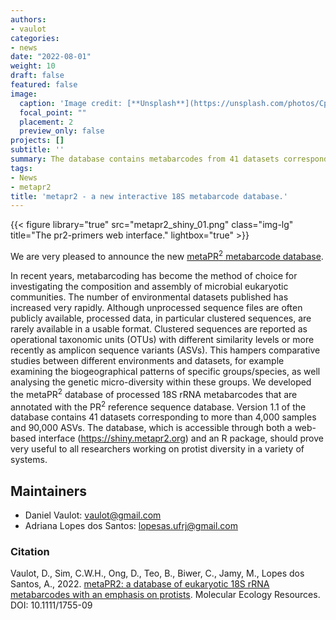 ```yaml
---
authors:
- vaulot
categories:
- news
date: "2022-08-01"
weight: 10
draft: false
featured: false
image:
  caption: 'Image credit: [**Unsplash**](https://unsplash.com/photos/CpkOjOcXdUY)'
  focal_point: ""
  placement: 2
  preview_only: false
projects: []
subtitle: ''
summary: The database contains metabarcodes from 41 datasets corresponding to more than 4,000 samples and 90,000 ASVs.
tags:
- News
- metapr2
title: 'metapr2 - a new interactive 18S metabarcode database.'
---
```



{{< figure library="true" src="metapr2_shiny_01.png" class="img-lg" title="The pr2-primers web interface." lightbox="true" >}}

We are very pleased to announce the new [metaPR<sup>2</sup> metabarcode database](https://shiny.metapr2.org/).

In recent years, metabarcoding has become the method of choice for investigating the composition and assembly of microbial eukaryotic communities. The number of environmental datasets published has increased very rapidly. Although unprocessed sequence files are often publicly available, processed data, in particular clustered sequences, are rarely available in a usable format. Clustered sequences are reported as operational taxonomic units (OTUs) with different similarity levels or more recently as amplicon sequence variants (ASVs). This hampers comparative studies between different environments and datasets, for example examining the biogeographical patterns of specific groups/species, as well analysing the genetic micro-diversity within these groups. We developed the metaPR<sup>2</sup> database of processed 18S rRNA metabarcodes that are annotated with the PR<sup>2</sup> reference sequence database. Version 1.1 of the database contains 41 datasets corresponding to more than 4,000 samples and 90,000 ASVs. The database, which is accessible through both a web-based interface (https://shiny.metapr2.org) and an R package, should prove very useful to all researchers working on protist diversity in a variety of systems. 


## Maintainers
* Daniel Vaulot: vaulot@gmail.com
* Adriana Lopes dos Santos: lopesas.ufrj@gmail.com



### Citation

Vaulot, D., Sim, C.W.H., Ong, D., Teo, B., Biwer, C., Jamy, M., Lopes dos Santos, A., 2022. [metaPR2: a database of eukaryotic 18S rRNA metabarcodes with an emphasis on protists](https://doi.org/10.1111/1755-0998.13674). Molecular Ecology Resources. DOI: 10.1111/1755-09
